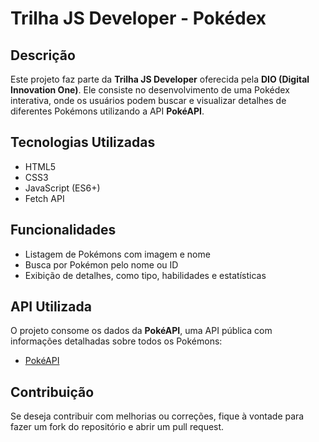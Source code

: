 # Trilha JS Developer - Pokédex 

## Descrição
Este projeto faz parte da **Trilha JS Developer** oferecida pela **DIO (Digital Innovation One)**. 
Ele consiste no desenvolvimento de uma Pokédex interativa, onde os usuários podem buscar e visualizar detalhes de diferentes Pokémons utilizando a API **PokéAPI**.

## Tecnologias Utilizadas
- HTML5
- CSS3
- JavaScript (ES6+)
- Fetch API

## Funcionalidades
- Listagem de Pokémons com imagem e nome
- Busca por Pokémon pelo nome ou ID
- Exibição de detalhes, como tipo, habilidades e estatísticas

## API Utilizada
O projeto consome os dados da **PokéAPI**, uma API pública com informações detalhadas sobre todos os Pokémons:
- [PokéAPI](https://pokeapi.co/)

## Contribuição
Se deseja contribuir com melhorias ou correções, fique à vontade para fazer um fork do repositório e abrir um pull request.



   
